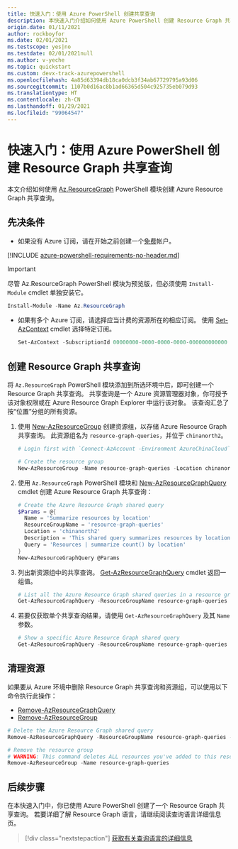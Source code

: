 ```yaml
---
title: 快速入门：使用 Azure PowerShell 创建共享查询
description: 本快速入门介绍如何使用 Azure PowerShell 创建 Resource Graph 共享查询。
origin.date: 01/11/2021
author: rockboyfor
ms.date: 02/01/2021
ms.testscope: yes|no
ms.testdate: 02/01/2021null
ms.author: v-yeche
ms.topic: quickstart
ms.custom: devx-track-azurepowershell
ms.openlocfilehash: 4a85d63394db18ca0dcb3f34ab67729795a93d06
ms.sourcegitcommit: 1107b0d16ac8b1ad66365d504c925735eb079d93
ms.translationtype: HT
ms.contentlocale: zh-CN
ms.lasthandoff: 01/29/2021
ms.locfileid: "99064547"
---
```

<!--Verified successfully-->
# <a name="quickstart-create-a-resource-graph-shared-query-using-azure-powershell"></a>快速入门：使用 Azure PowerShell 创建 Resource Graph 共享查询

本文介绍如何使用 [Az.ResourceGraph](https://docs.microsoft.com/powershell/module/az.resourcegraph) PowerShell 模块创建 Azure Resource Graph 共享查询。

## <a name="prerequisites"></a>先决条件

- 如果没有 Azure 订阅，请在开始之前创建一个[免费](https://www.microsoft.com/china/azure/index.html?fromtype=cn)帐户。

[!INCLUDE [azure-powershell-requirements-no-header.md](../../../includes/azure-powershell-requirements-no-header.md)]

  > [!IMPORTANT]
  > 尽管 Az.ResourceGraph PowerShell 模块为预览版，但必须使用 `Install-Module` cmdlet 单独安装它。

  ```powershell
  Install-Module -Name Az.ResourceGraph
  ```

- 如果有多个 Azure 订阅，请选择应当计费的资源所在的相应订阅。 使用 [Set-AzContext](https://docs.microsoft.com/powershell/module/az.accounts/set-azcontext) cmdlet 选择特定订阅。

  ```powershell
  Set-AzContext -SubscriptionId 00000000-0000-0000-0000-000000000000
  ```

## <a name="create-a-resource-graph-shared-query"></a>创建 Resource Graph 共享查询

将 `Az.ResourceGraph` PowerShell 模块添加到所选环境中后，即可创建一个 Resource Graph 共享查询。 共享查询是一个 Azure 资源管理器对象，你可授予该对象权限或在 Azure Resource Graph Explorer 中运行该对象。 该查询汇总了按“位置”分组的所有资源。

1. 使用 [New-AzResourceGroup](https://docs.microsoft.com/powershell/module/az.resources/new-azresourcegroup) 创建资源组，以存储 Azure Resource Graph 共享查询。 此资源组名为 `resource-graph-queries`，并位于 `chinanorth2`。

   ```powershell
   # Login first with `Connect-AzAccount -Environment AzureChinaCloud` if not using local Shell

   # Create the resource group
   New-AzResourceGroup -Name resource-graph-queries -Location chinanorth2
   ```

1. 使用 `Az.ResourceGraph` PowerShell 模块和 [New-AzResourceGraphQuery](https://docs.microsoft.com/powershell/module/az.resourcegraph/new-azresourcegraphquery) cmdlet 创建 Azure Resource Graph 共享查询：

   ```powershell
   # Create the Azure Resource Graph shared query
   $Params = @{
     Name = 'Summarize resources by location'
     ResourceGroupName = 'resource-graph-queries'
     Location = 'chinanorth2'
     Description = 'This shared query summarizes resources by location for a pinnable map graphic.'
     Query = 'Resources | summarize count() by location'
   }
   New-AzResourceGraphQuery @Params
   ```

1. 列出新资源组中的共享查询。 [Get-AzResourceGraphQuery](https://docs.microsoft.com/powershell/module/az.resourcegraph/get-azresourcegraphquery) cmdlet 返回一组值。

   ```powershell
   # List all the Azure Resource Graph shared queries in a resource group
   Get-AzResourceGraphQuery -ResourceGroupName resource-graph-queries
   ```

1. 若要仅获取单个共享查询结果，请使用 `Get-AzResourceGraphQuery` 及其 `Name` 参数。

   ```powershell
   # Show a specific Azure Resource Graph shared query
   Get-AzResourceGraphQuery -ResourceGroupName resource-graph-queries -Name 'Summarize resources by location'
   ```

## <a name="clean-up-resources"></a>清理资源

如果要从 Azure 环境中删除 Resource Graph 共享查询和资源组，可以使用以下命令执行此操作：

- [Remove-AzResourceGraphQuery](https://docs.microsoft.com/powershell/module/az.resourcegraph/remove-azresourcegraphquery)
- [Remove-AzResourceGroup](https://docs.azure.cn/cli/group#az_group_delete)

```powershell
# Delete the Azure Resource Graph shared query
Remove-AzResourceGraphQuery -ResourceGroupName resource-graph-queries -Name 'Summarize resources by location'

# Remove the resource group
# WARNING: This command deletes ALL resources you've added to this resource group
Remove-AzResourceGroup -Name resource-graph-queries
```

## <a name="next-steps"></a>后续步骤

在本快速入门中，你已使用 Azure PowerShell 创建了一个 Resource Graph 共享查询。 若要详细了解 Resource Graph 语言，请继续阅读查询语言详细信息页。

> [!div class="nextstepaction"]
> [获取有关查询语言的详细信息](./concepts/query-language.md)

<!-- Update_Description: new article about shared query azure powershell -->
<!--NEW.date: 02/01/2021-->